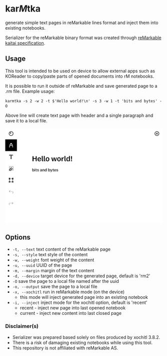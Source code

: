 # kar*M*tka

generate simple text pages in reMarkable lines format and inject them 
into existing notebooks. <br/>

Serializer for the reMarkable binary format was created through [reMarkable kaitai specification](https://github.com/cyanjnpr/reMarkable-kaitai-v6).

## Usage

This tool is intended to be used on device to allow external apps 
such as KOReader to copy/paste parts of opened documents into rM notebooks.

It is possible to run it outside of reMarkable and save generated page to a .rm file.
Example usage:
```
karmtka -s 2 -w 2 -t $'Hello world!\n' -s 3 -w 1 -t 'bits and bytes' -O
```
Above line will create text page with header and a single paragraph and save it to a local file.

![view of the generated text page](docs/example.png)

## Options
- `-t, --text` text content of the reMarkable page
- `-s, --style` text style of the content
- `-w, --weight` font weight of the content
- `-u, --uuid` UUID of the page
- `-m, --margin` margin of the text content
- `-d, --device` target device for the generated page, default is 'rm2'
- `-O` save the page to a local file named after the uuid
- `-o, --output` save the page to a local file
- `-x, --xochitl` run in reMarkable mode (on the device)
  - this mode will inject generated page into an existing notebook
- `-i, --inject` inject mode for the xochitl option, default is 'recent'
  - recent - inject new page into last opened notebook
  - current - inject new content into last closed page

### Disclaimer(s)

- Serializer was prepared based solely on files produced by xochitl 3.8.2.
- There is a risk of damaging existing notebooks while using this tool.
- This repository is not affiliated with reMarkable AS.
